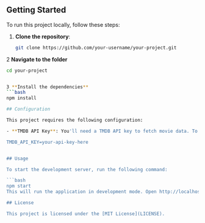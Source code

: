 ## Getting Started

To run this project locally, follow these steps:

1. **Clone the repository**:

   ```bash
   git clone https://github.com/your-username/your-project.git
   
2 **Navigate to the folder**
  ```bash
cd your-project


3 **Install the dependencies**
  ```bash
npm install

## Configuration

This project requires the following configuration:

- **TMDB API Key**: You'll need a TMDB API key to fetch movie data. To obtain one, visit [TMDB API](https://www.themoviedb.org/documentation/api) and create an account to generate your API key. Once obtained, create a `.env` file in the root directory of your project and add the API key as follows:

TMDB_API_KEY=your-api-key-here


## Usage

To start the development server, run the following command:

```bash
npm start
This will run the application in development mode. Open http://localhost:3000 in your web browser to access the app.

## License

This project is licensed under the [MIT License](LICENSE).


